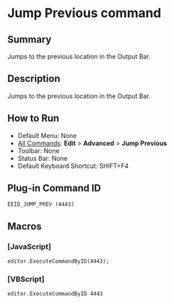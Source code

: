 # Jump Previous command

## Summary

Jumps to the previous location in the Output Bar.

## Description

Jumps to the previous location in the Output Bar.

## How to Run

- Default Menu: None
- [All Commands](../tools/all_commands): **Edit** \> **Advanced**
\> **Jump Previous**
- Toolbar: None
- Status Bar: None
- Default Keyboard Shortcut: SHIFT+F4

## Plug-in Command ID

```
EEID_JUMP_PREV (4443)```

## Macros

### \[JavaScript\]

```
editor.ExecuteCommandByID(4443);
```

### \[VBScript\]

```
editor.ExecuteCommandByID 4443
```
